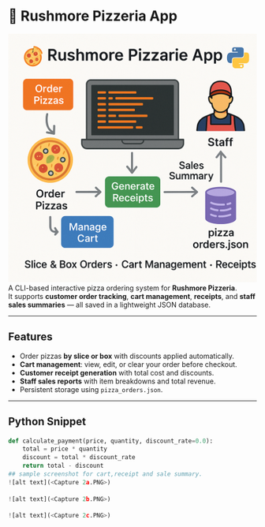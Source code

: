 

# 🍕 Rushmore Pizzeria App  
![alt text](image-3.png)
A CLI-based interactive pizza ordering system for **Rushmore Pizzeria**.  
It supports **customer order tracking**, **cart management**, **receipts**, and **staff sales summaries** — all saved in a lightweight JSON database.  


---

##  Features
- Order pizzas **by slice or box** with discounts applied automatically.  
- **Cart management**: view, edit, or clear your order before checkout.  
- **Customer receipt generation** with total cost and discounts.  
- **Staff sales reports** with item breakdowns and total revenue.  
- Persistent storage using `pizza_orders.json`.  

---
## Python Snippet
```python
def calculate_payment(price, quantity, discount_rate=0.0):
    total = price * quantity
    discount = total * discount_rate
    return total - discount
## sample screenshot for cart,receipt and sale summary.
![alt text](<Capture 2a.PNG>)

![alt text](<Capture 2b.PNG>)

![alt text](<Capture 2c.PNG>)